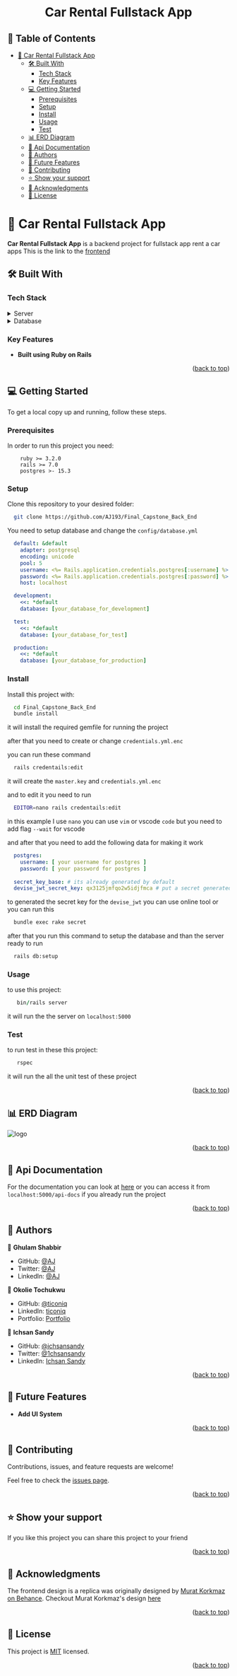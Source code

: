 <a name="readme-top"></a>

<div align="center">

  <h1><b>Car Rental Fullstack App </b></h1>

</div>

<!-- TABLE OF CONTENTS -->

## 📗 Table of Contents

- [📖 Car Rental Fullstack App ](#-car-rental-fullstack-App)
  - [🛠 Built With ](#-built-with-)
    - [Tech Stack ](#tech-stack-)
    - [Key Features ](#key-features-)
  - [💻 Getting Started ](#-getting-started-)
    - [Prerequisites](#prerequisites)
    - [Setup](#setup)
    - [Install](#install)
    - [Usage](#usage)
    - [Test](#test)
  - [📊 ERD Diagram ](#-erd-diagram-)
  - [📃 Api Documentation ](#-api-documentation-)
  - [👥 Authors ](#-authors-)
  - [🔭 Future Features ](#-future-features-)
  - [🤝 Contributing ](#-contributing-)
  - [⭐️ Show your support ](#️-show-your-support-)
  - [🙏 Acknowledgments ](#-acknowledgments-)
  - [📝 License ](#-license-)

<!-- PROJECT DESCRIPTION -->

# 📖 Car Rental Fullstack App <a name="about-project"></a>

**Car Rental Fullstack App** is a backend project for fullstack app rent a car apps
This is the link to the [frontend](https://github.com/AJ193/Final_Capstone_Front_End)
## 🛠 Built With <a name="built-with"></a>

### Tech Stack <a name="tech-stack"></a>

<details>
  <summary>Server</summary>
    <li><a href="https://www.ruby-lang.org/en/">Ruby</a></li>
    <li><a href="https://rubyonrails.org/">Rails</a></li>
</details>
<details>
  <summary>Database</summary>
    <li><a href="https://www.postgresql.org/">Postgres</a></li>
</details>

<!-- Features -->

### Key Features <a name="key-features"></a>

- **Built using Ruby on Rails**

<p align="right">(<a href="#readme-top">back to top</a>)</p>

<!-- LIVE DEMO

## 🚀 Live Demo <a name="live-demo"></a>

- [Live Demo Link](https://stock-wise.vercel.app/)

<p align="right">(<a href="#readme-top">back to top</a>)</p> -->

<!-- GETTING STARTED -->

## 💻 Getting Started <a name="getting-started"></a>

To get a local copy up and running, follow these steps.

### Prerequisites

In order to run this project you need:

```
    ruby >= 3.2.0
    rails >= 7.0
    postgres >- 15.3
```

### Setup

Clone this repository to your desired folder:

```bash
  git clone https://github.com/AJ193/Final_Capstone_Back_End
```

You need to setup database and change the ```config/database.yml```

```yml
  default: &default
    adapter: postgresql
    encoding: unicode
    pool: 5
    username: <%= Rails.application.credentials.postgres[:username] %>
    password: <%= Rails.application.credentials.postgres[:password] %>
    host: localhost

  development:
    <<: *default
    database: [your_database_for_development]

  test:
    <<: *default
    database: [your_database_for_test]

  production:
    <<: *default
    database: [your_database_for_production]
```

### Install

Install this project with:

```bash
  cd Final_Capstone_Back_End
  bundle install
```

it will install the required gemfile for running the project

after that you need to create or change ```credentials.yml.enc```

you can run these command

```bash
  rails credentails:edit
```

it will create the ```master.key``` and ```credentials.yml.enc```

and to edit it you need to run

```bash
  EDITOR=nano rails credentails:edit
```
in this example I use ```nano``` you can use ```vim``` or vscode ```code``` but you need to add flag ```--wait``` for vscode

and after that you need to add the following data for making it work
```yml
  postgres:
    username: [ your username for postgres ]
    password: [ your password for postgres ]
  
  secret_key_base: # its already generated by default
  devise_jwt_secret_key: qx3125jmfqo2w5idjfmca # put a secret generated key
```

to generated the secret key for the ```devise_jwt``` you can use online tool or you can run this

```bash
  bundle exec rake secret
```
after that you run this command to setup the database and than the server ready to run
```bash
  rails db:setup
```


### Usage

to use this project:

```ruby
   bin/rails server
```

it will run the the server on ```localhost:5000```

### Test

to run test in these this project:

```ruby
   rspec
```

it will run the all the unit test of these project


<p align="right">(<a href="#readme-top">back to top</a>)</p>

## 📊 ERD Diagram <a name="erd-diagram"></a>

  <img src="./public/drawSQL-car-rental-export-2023-11-03%20(1).png" alt="logo" width="auto"  height="auto" />
  
<p align="right">(<a href="#readme-top">back to top</a>)</p>

## 📃 Api Documentation <a name="api-documentaion"></a>

For the documentation you can look at [here](https://app.swaggerhub.com/apis-docs/ICHSAN2668/car-rental/v1)
or you can access it from ```localhost:5000/api-docs``` if you already run the project

<p align="right">(<a href="#readme-top">back to top</a>)</p>

## 👥 Authors <a name="authors"></a>

👤 **Ghulam Shabbir**

- GitHub: [@AJ](https://github.com/AJ193)
- Twitter: [@AJ](https://twitter.com/GhulamShabbir59)
- LinkedIn: [@AJ](https://www.linkedin.com/in/ghulam-shabbir-225264247/)

👤 **Okolie Tochukwu**

- GitHub: [@ticoniq](https://github.com/ticoniq)
- LinkedIn: [ticoniq](https://linkedin.com/in/ticoniq)
- Portfolio: [Portfolio](https://tochidev.com)

👤 **Ichsan Sandy**

- GitHub: [@ichsansandy](https://github.com/ichsansandy)
- Twitter: [@1chsansandy](https://twitter.com/1chsansandy)
- LinkedIn: [Ichsan Sandy](https://linkedin.com/in/ichsans)


<p align="right">(<a href="#readme-top">back to top</a>)</p>

<!-- FUTURE FEATURES -->

## 🔭 Future Features <a name="future-features"></a>

- **Add UI System**


<p align="right">(<a href="#readme-top">back to top</a>)</p>

<!-- CONTRIBUTING -->

## 🤝 Contributing <a name="contributing"></a>

Contributions, issues, and feature requests are welcome!

Feel free to check the [issues page](https://github.com/AJ193/Final_Capstone_Back_End/issues).

<p align="right">(<a href="#readme-top">back to top</a>)</p>

<!-- SUPPORT -->

## ⭐️ Show your support <a name="support"></a>

If you like this project you can share this project to your friend

<p align="right">(<a href="#readme-top">back to top</a>)</p>

<!-- ACKNOWLEDGEMENTS -->

## 🙏 Acknowledgments <a name="acknowledgements"></a>

The frontend design is a replica was originally designed by [Murat Korkmaz on Behance](https://www.behance.net/muratk). Checkout Murat Korkmaz's design [here](https://www.behance.net/gallery/26425031/Vespa-Responsive-Redesign)

<p align="right">(<a href="#readme-top">back to top</a>)</p>

<!-- LICENSE -->

## 📝 License <a name="license"></a>

This project is [MIT](./LICENSE) licensed.

<p align="right">(<a href="#readme-top">back to top</a>)</p>
